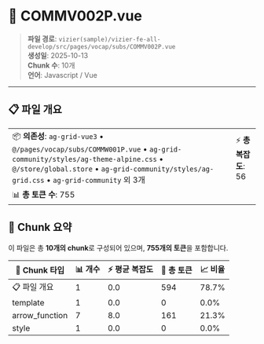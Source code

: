 # 📄 COMMV002P.vue

> **파일 경로**: `vizier(sample)/vizier-fe-all-develop/src/pages/vocap/subs/COMMV002P.vue`  
> **생성일**: 2025-10-13  
> **Chunk 수**: 10개  
> **언어**: Javascript / Vue
---





## 📋 파일 개요

| | |
|--|--|
| 📦 **의존성**: `ag-grid-vue3` • `@/pages/vocap/subs/COMMW001P.vue` • `ag-grid-community/styles/ag-theme-alpine.css` • `@/store/global.store` • `ag-grid-community/styles/ag-grid.css` • `ag-grid-community` 외 3개 | ⚡ **총 복잡도**: 56 |
| 📊 **총 토큰 수**: 755 |  |






## 🧩 Chunk 요약

이 파일은 총 **10개의 chunk**로 구성되어 있으며, **755개의 토큰**을 포함합니다.

| 🧩 Chunk 타입 | 📊 개수 | ⚡ 평균 복잡도 | 📝 총 토큰 | 📈 비율 |
|---------------|--------|-------------|----------|--------|
| 📋 파일 개요 | 1 | 0.0 | 594 | 78.7% |
| template | 1 | 0.0 | 0 | 0.0% |
| arrow_function | 7 | 8.0 | 161 | 21.3% |
| style | 1 | 0.0 | 0 | 0.0% |

